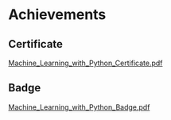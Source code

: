 

# Achievements
## Certificate
[Machine_Learning_with_Python_Certificate.pdf](https://prod-files-secure.s3.us-west-2.amazonaws.com/03e82b26-cccb-4906-bb56-adabcbdc0655/0f35a87e-0c16-48ac-af62-4e4cc34c6a19/Machine_Learning_with_Python_Certificate.pdf?X-Amz-Algorithm=AWS4-HMAC-SHA256&X-Amz-Content-Sha256=UNSIGNED-PAYLOAD&X-Amz-Credential=ASIAZI2LB466VU5HO4MU%2F20250207%2Fus-west-2%2Fs3%2Faws4_request&X-Amz-Date=20250207T171248Z&X-Amz-Expires=3600&X-Amz-Security-Token=IQoJb3JpZ2luX2VjEGEaCXVzLXdlc3QtMiJHMEUCIBR92lx6z0%2FRGH%2Bxj6VHH%2BXdQS9A1lS%2BZ2JCNQtH5WBtAiEA0ue5aV4nwkTJcoMSPbuxnnox%2B49mvB1M1PE27i0B9E0q%2FwMIehAAGgw2Mzc0MjMxODM4MDUiDNh8U7Gx46AIjaAqkSrcA08tyWuhChH4i4MA%2FVQPiXuHtaqvDznzcw6ybwXIZq8NW%2BliAwzGz3CLNhg8nwhlLZ3inykpocBnIqPNjeT6sSmAITV%2FfnJMlymuye6V2GuU8LYs%2BlL50ey66dqoqsu6k%2FEjOmwXvrUz6bwpDXVtAETFxFxBjrWbdg15ORLHzKsnHl%2FRqMO4nXXoM%2BXizkjM1ZFxFP%2BqlnCsrHInbnrgdlbuMzXHfinDbonE6uYPn%2FnjftBbZUaLNWT8hswWf4f4LTcmCsF34Dj4Wm4YXVLXof2p%2Ba672cjlODfpweB0PQX0BBrORLJgHE9Ivl8oBKeePu5LR6m09aJpUX4pu4DieoclEO6qyvCfoL%2FHLTmVD2%2BNmZ8BF0Zs9mNF4mYGsTv1fl%2Fq35xKuh6PfTdBi7etPuyRhQiIonW2HfjB2%2FiFtQl8wKovvXs%2BCVCRiB%2BEkHSCh0Ys2e6cf9gBAaznrQWZLayx7n2bH7YRB%2BI%2FY%2FiP5rly6nwoR7FeUBOy9LzC%2FwbKMVwAVTPnQdhdxTTaax065iTPp74ESWxrwAAq6joWtd5EM%2BxMkXICiPmbadT622%2BLdo5e0tKLqnt1JX6f%2FSRw6V4JdUt0VxrLvap0qoIX9d%2Fnl%2Be%2B466tsfK1g1g6MMT8mL0GOqUBdbx7QoJJe4JyJOAOoH5hJAZHkBgaNJpB5fR3l7CVWnkZ5aUeo8cHLYHwrBfLYpT8LvJ5BExlxuDPdGoszj5SOKUGXXveDFemAtbzGH1i5CH92Edm%2BXlidjoBHIMQDn0g2yiNgrE19IIepEcArxtA9ymHgQIZE06XbxlWHKRY2tQ4%2Fqn2KaC%2BGlAwUio3xYextg2qvY2Eqh5yU2oDHF7ROB8ZrFlt&X-Amz-Signature=cd0a4446abe48c774c7704c04ebff164ab76c9ca3803de469cdf1d405d341eb7&X-Amz-SignedHeaders=host&x-id=GetObject)
## Badge
[Machine_Learning_with_Python_Badge.pdf](https://prod-files-secure.s3.us-west-2.amazonaws.com/03e82b26-cccb-4906-bb56-adabcbdc0655/ff622a22-73d6-44e3-9c7b-e89a8e61b7aa/Machine_Learning_with_Python_Badge.pdf?X-Amz-Algorithm=AWS4-HMAC-SHA256&X-Amz-Content-Sha256=UNSIGNED-PAYLOAD&X-Amz-Credential=ASIAZI2LB466VU5HO4MU%2F20250207%2Fus-west-2%2Fs3%2Faws4_request&X-Amz-Date=20250207T171248Z&X-Amz-Expires=3600&X-Amz-Security-Token=IQoJb3JpZ2luX2VjEGEaCXVzLXdlc3QtMiJHMEUCIBR92lx6z0%2FRGH%2Bxj6VHH%2BXdQS9A1lS%2BZ2JCNQtH5WBtAiEA0ue5aV4nwkTJcoMSPbuxnnox%2B49mvB1M1PE27i0B9E0q%2FwMIehAAGgw2Mzc0MjMxODM4MDUiDNh8U7Gx46AIjaAqkSrcA08tyWuhChH4i4MA%2FVQPiXuHtaqvDznzcw6ybwXIZq8NW%2BliAwzGz3CLNhg8nwhlLZ3inykpocBnIqPNjeT6sSmAITV%2FfnJMlymuye6V2GuU8LYs%2BlL50ey66dqoqsu6k%2FEjOmwXvrUz6bwpDXVtAETFxFxBjrWbdg15ORLHzKsnHl%2FRqMO4nXXoM%2BXizkjM1ZFxFP%2BqlnCsrHInbnrgdlbuMzXHfinDbonE6uYPn%2FnjftBbZUaLNWT8hswWf4f4LTcmCsF34Dj4Wm4YXVLXof2p%2Ba672cjlODfpweB0PQX0BBrORLJgHE9Ivl8oBKeePu5LR6m09aJpUX4pu4DieoclEO6qyvCfoL%2FHLTmVD2%2BNmZ8BF0Zs9mNF4mYGsTv1fl%2Fq35xKuh6PfTdBi7etPuyRhQiIonW2HfjB2%2FiFtQl8wKovvXs%2BCVCRiB%2BEkHSCh0Ys2e6cf9gBAaznrQWZLayx7n2bH7YRB%2BI%2FY%2FiP5rly6nwoR7FeUBOy9LzC%2FwbKMVwAVTPnQdhdxTTaax065iTPp74ESWxrwAAq6joWtd5EM%2BxMkXICiPmbadT622%2BLdo5e0tKLqnt1JX6f%2FSRw6V4JdUt0VxrLvap0qoIX9d%2Fnl%2Be%2B466tsfK1g1g6MMT8mL0GOqUBdbx7QoJJe4JyJOAOoH5hJAZHkBgaNJpB5fR3l7CVWnkZ5aUeo8cHLYHwrBfLYpT8LvJ5BExlxuDPdGoszj5SOKUGXXveDFemAtbzGH1i5CH92Edm%2BXlidjoBHIMQDn0g2yiNgrE19IIepEcArxtA9ymHgQIZE06XbxlWHKRY2tQ4%2Fqn2KaC%2BGlAwUio3xYextg2qvY2Eqh5yU2oDHF7ROB8ZrFlt&X-Amz-Signature=25c3075b33cac551037a2166196553ec31e8ce41a0a7f23b3b6cc051a7ca64ae&X-Amz-SignedHeaders=host&x-id=GetObject)